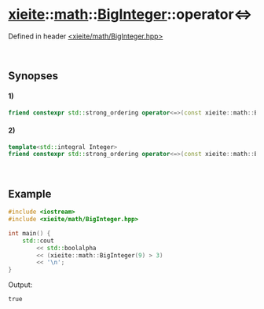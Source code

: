 # [xieite](../../../xieite.md)\:\:[math](../../../math.md)\:\:[BigInteger<Datum>](../../BigInteger.md)\:\:operator\<=\>
Defined in header [<xieite/math/BigInteger.hpp>](../../../../include/xieite/math/BigInteger.hpp)

&nbsp;

## Synopses
#### 1)
```cpp
friend constexpr std::strong_ordering operator<=>(const xieite::math::BigInteger<Datum>& leftComparand, const xieite::math::BigInteger<Datum>& rightComparand) noexcept;
```
#### 2)
```cpp
template<std::integral Integer>
friend constexpr std::strong_ordering operator<=>(const xieite::math::BigInteger<Datum>& leftComparand, const Integer rightComparand) noexcept;
```

&nbsp;

## Example
```cpp
#include <iostream>
#include <xieite/math/BigInteger.hpp>

int main() {
    std::cout
        << std::boolalpha
        << (xieite::math::BigInteger(9) > 3)
        << '\n';
}
```
Output:
```
true
```
